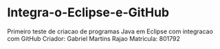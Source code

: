 # Integra-o-Eclipse-e-GitHub
Primeiro teste de criacao de programas Java em Eclipse com integracao com GitHub
Criador: Gabriel Martins Rajao Matricula: 801792
